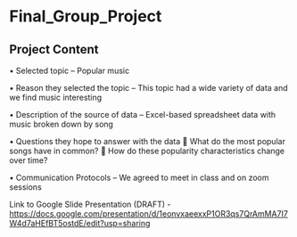 # Final_Group_Project

## Project Content

•	Selected topic – Popular music

•	Reason they selected the topic – This topic had a wide variety of data and we find music interesting

•	Description of the source of data – Excel-based spreadsheet data with music broken down by song

•	Questions they hope to answer with the data
  	What do the most popular songs have in common?
  	How do these popularity characteristics change over time?
  
•	Communication Protocols – We agreed to meet in class and on zoom sessions

Link to Google Slide Presentation (DRAFT) - https://docs.google.com/presentation/d/1eonvxaeexxP1OR3qs7QrAmMA7I7W4d7aHEfBT5ostdE/edit?usp=sharing
